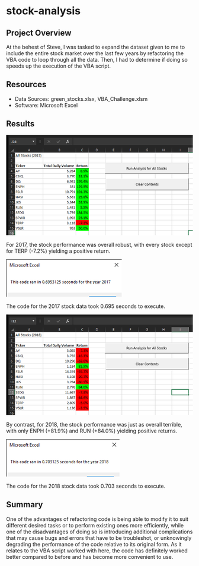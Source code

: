 # stock-analysis

## Project Overview
At the behest of Steve, I was tasked to expand the dataset given to me to include the entire stock market over the last few years by refactoring the VBA code to loop through all the data.  Then, I had to determine if doing so speeds up the execution of the VBA script.

## Resources
- Data Sources: green_stocks.xlsx, VBA_Challenge.xlsm
- Software: Microsoft Excel

## Results
![](/Images/VBA_Challenge_2017.png)

For 2017, the stock performance was overall robust, with every stock except for TERP (-7.2%) yielding a positive return.

![](/Images/VBA_Challenge_2017_clock.png)

The code for the 2017 stock data took 0.695 seconds to execute.

![](/Images/VBA_Challenge_2018.png)

By contrast, for 2018, the stock performance was just as overall terrible, with only ENPH (+81.9%) and RUN (+84.0%) yielding positive returns.

![](/Images/VBA_Challenge_2018_clock.png)

The code for the 2018 stock data took 0.703 seconds to execute.

## Summary
One of the advantages of refactoring code is being able to modify it to suit different desired tasks or to perform existing ones more efficiently, while one of the disadvantages of doing so is introducing additional complications that may cause bugs and errors that have to be troubleshot, or unknowingly degrading the performance of the code relative to its original form.  As it relates to the VBA script worked with here, the code has definitely worked better compared to before and has become more convenient to use.
